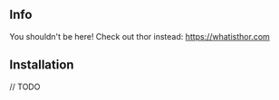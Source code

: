 ## Info

You shouldn't be here! Check out thor instead: https://whatisthor.com

## Installation

// TODO
